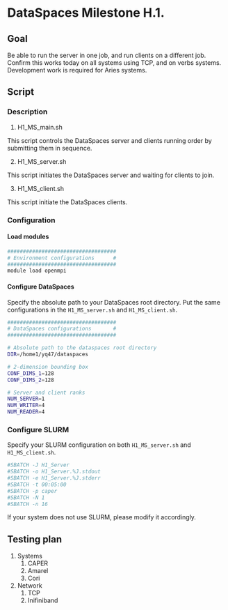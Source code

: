 # DataSpaces Milestone H.1. 

## Goal

Be able to run the server in one job, and run clients on a different job. Confirm this works today on all systems using TCP, and on verbs systems. Development work is required for Aries systems.



## Script

### Description

1. H1_MS_main.sh

This script controls the DataSpaces server and clients running order by submitting them in sequence. 

2. H1_MS_server.sh

This script initiates the DataSpaces server and waiting for clients to join. 

3. H1_MS_client.sh

This script initiate the DataSpaces clients.

### Configuration

#### Load modules

```bash
###################################
# Environment configurations	  #
###################################
module load openmpi
```



#### Configure DataSpaces

Specify the absolute path to your DataSpaces root directory. Put the same configurations in the ``H1_MS_server.sh`` and ``H1_MS_client.sh``.

```bash
###################################
# DataSpaces configurations		  #
###################################

# Absolute path to the dataspaces root directory
DIR=/home1/yq47/dataspaces

# 2-dimension bounding box
CONF_DIMS_1=128
CONF_DIMS_2=128

# Server and client ranks
NUM_SERVER=1
NUM_WRITER=4
NUM_READER=4
```



### Configure SLURM

Specify your SLURM configuration on both ``H1_MS_server.sh`` and ``H1_MS_client.sh``.

```bash
#SBATCH -J H1_Server
#SBATCH -o H1_Server.%J.stdout
#SBATCH -e H1_Server.%J.stderr
#SBATCH -t 00:05:00
#SBATCH -p caper
#SBATCH -N 1
#SBATCH -n 16
```

If your system does not use SLURM, please modify it accordingly.



## Testing plan

1. Systems
   1. CAPER
   2. Amarel
   3. Cori
2. Network
   1. TCP
   2. Inifiniband





